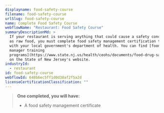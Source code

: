 ```yaml
---
displayname: food-safety-course
filename: food-safety-course
urlSlug: food-safety-course
name: Complete Food Safety Course
webflowName: "Restaurant: Food Safety Course"
summaryDescriptionMd: >
  If your restaurant is serving anything that could cause a safety concern, such
  as raw food, you must complete food safety management certification training
  with your local government's department of health. You can find [food safety
  manager training
  programs](https://www.state.nj.us/health/ceohs/documents/food-drug-safety/fmc_reminder_letter.pdf)
  on the State of New Jersey's website.
industryId:
  - restaurant
id: food-safety-course
webflowId: 648b6ec5ff1d0d38af2f5a2d
licenseCertificationClassification: ""
---
```


> **One completed, you will have:**
>
> - A food safety management certificate
